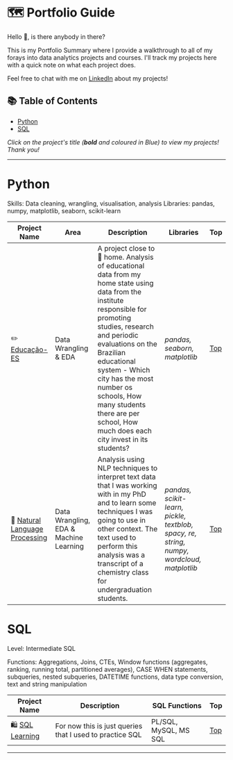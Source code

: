 # 🗺 Portfolio Guide

Hello 👋, is there anybody in there?

This is my Portfolio Summary where I provide a walkthrough to all of my forays into data analytics projects and courses. I'll track my projects here with a quick note on what each project does.

Feel free to chat with me on [LinkedIn](https://www.linkedin.com/in/lucas-passos-barreto-93b84351/) about my projects!

## 📚 Table of Contents

- [Python](#python)
- [SQL](#sql)

_Click on the project's title (**bold** and coloured in Blue) to view my projects! Thank you!_

***

# Python

Skills: Data cleaning, wrangling, visualisation, analysis
Libraries: pandas, numpy, matplotlib, seaborn, scikit-learn

| Project Name | Area | Description | Libraries | Top |   
|---|---|---|---|-|
| :pencil2: [Educação-ES](https://github.com/oterrab/portfolio-projects/tree/main/educacao-es) |   Data Wrangling & EDA | A project close to 🏡 home. Analysis of educational data from my home state using data from the institute responsible for promoting studies, research and periodic evaluations on the Brazilian educational system - Which city has the most number os schools, How many students there are per school, How much does each city invest in its students? | _pandas, seaborn, matplotlib_ | [Top](#table-of-contents) |
| 📑 [Natural Language Processing](https://github.com/oterrab/portfolio-projects/tree/main/nlp-learning) |  Data Wrangling, EDA & Machine Learning | Analysis using NLP techniques to interpret text data that I was working with in my PhD and to learn some techniques I was going to use in other context. The text used to perform this analysis was a transcript of a chemistry class for undergraduation students. | _pandas, scikit-learn, pickle, textblob, spacy, re, string, numpy, wordcloud, matplotlib_ | [Top](#table-of-contents) |

# SQL

Level: Intermediate SQL

Functions: Aggregations, Joins, CTEs, Window functions (aggregates, ranking, running total, partitioned averages), CASE WHEN statements, subqueries, nested subqueries, DATETIME functions, data type conversion, text and string manipulation

| Project Name | Description | SQL Functions | Top |
|---|---|---|-|
| 🛍 [SQL Learning](https://github.com/oterrab/portfolio-projects/tree/main/sql-learning) | For now this is just queries that I used to practice SQL | PL/SQL, MySQL, MS SQL | [Top](#table-of-contents) |

***
